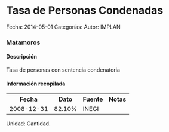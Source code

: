 Tasa de Personas Condenadas
=====

Fecha: 2014-05-01
Categorías: 
Autor: IMPLAN

### Matamoros

#### Descripción

Tasa de personas con sentencia condenatoria

#### Información recopilada

<table class="table table-hover table-bordered">
  <tr><th>Fecha</th><th>Dato</th><th>Fuente</th><th>Notas</th></tr>
  <tr><td>2008-12-31</td><td>82.10%</td><td>INEGI</td><td></td></tr>
</table>

Unidad: Cantidad.
